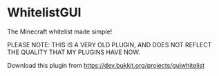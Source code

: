 # WhitelistGUI
The Minecraft whitelist made simple!

PLEASE NOTE: THIS IS A VERY OLD PLUGIN, AND DOES NOT REFLECT THE QUALITY THAT MY PLUGINS HAVE NOW.

Download this plugin from https://dev.bukkit.org/projects/guiwhitelist
